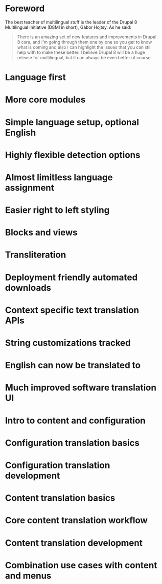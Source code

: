 <!--
{
"name" : "multilingual",
"version" : "0.1",
"title" : "Multilingual Drupal 8",
"description" : "There is an amazing set of new features and improvements in Drupal 8 core, and I'm going through them one by one so you get to know what is coming and also I can highlight the issues that you can still help with to make these better. I believe Drupal 8 will be a huge release for multilingual, but it can always be even better of course.",
"homepage" : "http://hojtsy.hu/multilingual-drupal8",
"freshnessDate" : 2015-12-01
}
-->

# Foreword

The best teacher of multilingual stuff is the leader of the Drupal 8 Multilingual Initiative (D8MI in short), Gábor Hojtsy. As he said:

> There is an amazing set of new features and improvements in Drupal 8 core, and I'm going through them one by one so you get to know what is coming and also I can highlight the issues that you can still help with to make these better. I believe Drupal 8 will be a huge release for multilingual, but it can always be even better of course.

<!-- @section -->

# Language first

<!-- @link, "url" : "http://hojtsy.hu/blog/2013-jun-11/drupal-8-multilingual-tidbits-1-language-first", "text" : "I have seen that I can use my own language right away from the installer, yay!", "title" : "Language first", "description" : "Since it's inception, the heroic efforts of people on the initiative resulted in hundreds of issues resolved but there are always more to perfect. We have made huge advances in terms of multilingual support in Drupal 8 thanks to all these changes and you can still help to make it perfect" -->

<!-- @section -->

# More core modules

<!-- @link, "url" : "http://hojtsy.hu/blog/2013-jun-12/drupal-8-multilingual-tidbits-2-more-core-modules", "text" : "I have learned that I can achieve more using less modules", "title" : "More core modules", "description" : "Drupal 8 has more core modules handling language related features, yet less requirement for contributed modules to be installed for the most important tasks" -->

<!-- @section -->

# Simple language setup, optional English

<!-- @link, "url" : "http://hojtsy.hu/blog/2013-jun-17/drupal-8-multilingual-tidbits-3-simple-language-setup-optional-english", "text" : "I have understood that English became optional", "title" : "Simple language setup, optional English", "description" : "This part will be about the simple language setup features provided by Language module, which is the base for every other language feature" -->

<!-- @section -->

# Highly flexible detection options

<!-- @link, "url" : "http://hojtsy.hu/blog/2013-jun-19/drupal-8-multilingual-tidbits-4-highly-flexible-detection-options", "text" : "I have seen how flexible and convenient the language detection is", "title" : "Highly flexible detection options", "description" : "The Drupal 8 language detection and selection options are located the same place they were in Drupal 7 but almost all options got some improvement" -->

<!-- @section -->

# Almost limitless language assignment

<!-- @link, "url" : "http://hojtsy.hu/blog/2013-jun-21/drupal-8-multilingual-tidbits-5-almost-limitless-language-assignment", "text" : "I have learned that almost everything knows its own language by now", "title" : "Almost limitless language assignment", "description" : "In Drupal 8, one of our most important goals was to make everything know its language as far and wide as possible" -->

<!-- @section -->

# Easier right to left styling

<!-- @link, "url" : "http://hojtsy.hu/blog/2013-jul-02/drupal-8-multilingual-tidbits-6-easier-right-left-styling", "text" : "I have understood that my site can easily be bidirectional", "title" : "Easier right to left styling", "description" : "One of the strongly supported language features of Drupal is right to left (RTL) language support. For some Drupal core versions, introducing an RTL language on the site is easy" -->

<!-- @section -->

# Blocks and views

<!-- @link, "url" : "http://hojtsy.hu/blog/2013-jul-09/drupal-8-multilingual-tidbits-7-blocks-and-views", "text" : "I have seen that blocks' and views' language-awareness has increased", "title" : "Blocks and views", "description" : "Once you have detailed language information on content, configuration, etc, which is now widely possible in Drupal 8, you can use this data to pull out content for specific languages" -->

<!-- @section -->

# Transliteration

<!-- @link, "url" : "http://hojtsy.hu/blog/2013-jul-17/drupal-8-multilingual-tidbits-8-transliteration", "text" : "I have learned how convenient is the builtin transliteration system", "title" : "Transliteration", "description" : "One thing that was not yet covered is built-in transliteration support. Yes, you read that right. Drupal 8 includes a powerful backend system for transliteration and it even uses it for machine name generation on the frontend" -->

<!-- @section -->

# Deployment friendly automated downloads

<!-- @link, "url" : "http://hojtsy.hu/blog/2013-jul-23/drupal-8-multilingual-tidbits-9-deployment-friendly-automated-downloads", "text" : "I have understood that translation staging became finally possible", "title" : "Deployment friendly automated downloads", "description" : "The new version separates the responsibilities for the base language layer (Language module) from the software's translation (Interface Translation module), and largely expands on the features of the interface translation capability", "imageUrl" : "http://hojtsy.hu/files/gabor_photo_large.jpg" -->

<!-- @section -->

# Context specific text translation APIs

<!-- @link, "url" : "http://hojtsy.hu/blog/2013-jul-24/drupal-8-multilingual-tidbits-10-context-specific-text-translation-apis", "text" : "I have seen some parts of the wood of the translation APIs", "title" : "Context specific text translation APIs", "description" : "Prior Drupal versions had the rule that you should use t() and format_plural() with little exceptions. Drupal 8 has much more complexity in this area, which may be a bliss or a curse depending on how you look at it" -->

<!-- @section -->

# String customizations tracked

<!-- @link, "url" : "http://hojtsy.hu/blog/2013-aug-13/drupal-8-multilingual-tidbits-11-string-customizations-tracked", "text" : "I have learned that my custom translations are kept", "title" : "String customizations tracked", "description" : "We know that not everybody is happy with the community translations proper. So another key feature we included in Drupal 8 is custom translation tracking", "imageUrl" : "http://hojtsy.hu/files/Drupal8StringExportOptions.png" -->

<!-- @section -->

# English can now be translated to

<!-- @link, "url" : "http://hojtsy.hu/blog/2013-aug-20/drupal-8-multilingual-tidbits-12-english-can-now-be-translated", "text" : "I have understood that I do not need hacks to have custom English strings", "title" : "English can now be translated to", "description" : "By default, if you have English configured, it is not available as a translation target. However, you are only one checkbox away from enabling that feature", "imageUrl" : "http://hojtsy.hu/files/Drupal8EditEnglish_0.png" -->

<!-- @section -->

# Much improved software translation UI

<!-- @link, "url" : "http://hojtsy.hu/blog/2013-aug-20/drupal-8-multilingual-tidbits-13-much-improved-software-translation-ui", "text" : "I have seen the highly convenient translation interface", "title" : "Much improved software translation UI", "description" : "We cut out two unnecessary steps and brought in a very quick translation experience instead which even shows you which translations you changed as you go along", "imageUrl" : "http://hojtsy.hu/files/Drupal8TranslationForm.png" -->

<!-- @section -->

# Intro to content and configuration

<!-- @link, "url" : "http://hojtsy.hu/blog/2013-sep-13/drupal-8-multilingual-tidbits-14-intro-content-and-configuration", "text" : "I have learned about the motivational principles behind translation improvements", "title" : "Intro to content and configuration", "description" : "We still have two major categories of improvements to cover, namely content and configuration language and translation. Before we move on to the details, I wanted to post an introduction because there are very similar motivations and guiding principles around the improvements", "imageUrl" : "http://hojtsy.hu/files/ConfigContent.jpg" -->

<!-- @section -->

# Configuration translation basics

<!-- @link, "url" : "http://hojtsy.hu/blog/2014-may-19/drupal-8-multilingual-tidbits-15-configuration-translation-basics", "text" : "I have understood that internationalization is no longer an option, but a must", "title" : "Configuration translation basics", "description" : "The biggest value for non-English and multilingual sites in Drupal 8 of the configuration changes is that now a common system is used to manage your site name, email text settings through to views, field settings, entity form displays, etc. We can introduce language and translation support in a way that modules will need to plan with. It is not just an optional contributed add-on but a core feature", "imageUrl" : "http://hojtsy.hu/files/Drupal8ConfigTranslationLanguageStructure.png" -->

<!-- @section -->

# Configuration translation development

<!-- @link, "url" : "http://hojtsy.hu/blog/2014-may-26/drupal-8-multilingual-tidbits-16-configuration-translation-development", "text" : "I have seen how to mark pieces of configuration as translatable and how to provide translations for them", "title" : "Configuration translation development", "description" : "We'll cover how can developers integrate with configuration translation", "imageUrl" : "http://hojtsy.hu/files/ConfigSchemaCheatSheet1.5.jpg" -->

<!-- @section -->

# Content translation basics

<!-- @link, "url" : "http://hojtsy.hu/blog/2015-jan-27/drupal-8-multilingual-tidbits-17-content-translation-basics", "text" : "The difference between content and configuration became a bit clearer to me", "title" : "Content translation basics", "description" : "If you also need content translation support, all you need to do is to enable the Content translation module and have multiple languages configured. The same screen can be used to configure content translatability that you already used to configure content language defaults", "imageUrl" : "http://hojtsy.hu/files/Drupal8ContentFields.png" -->

<!-- @section -->

# Core content translation workflow

<!-- @link, "url" : "http://hojtsy.hu/blog/2015-nov-10/drupal-8-multilingual-tidbits-18-core-content-translation-workflow", "text" : "I have learned how to translate content in a core-supported way", "title" : "Core content translation workflow", "description" : "What do we do to translate content?", "imageUrl" : "http://hojtsy.hu/files/Drupal8ContentAdminTranslations.png" -->

<!-- @section -->

# Content translation development

<!-- @link, "url" : "http://hojtsy.hu/blog/2015-nov-11/drupal-8-multilingual-tidbits-19-content-translation-development", "text" : "I have understood that it became easier to work with translated content, even from the code", "title" : "Content translation development", "description" : "Drupal 8's entity API handles entities as full fledged objects. Translations of entities may be requested from this object and returned as a reusable entity object as well, which can be treated the same way as the original entity that we loaded", "imageUrl" : "http://hojtsy.hu/files/gabor_photo_large.jpg" -->

<!-- @section -->

# Combination use cases with content and menus

<!-- @link, "url" : "http://hojtsy.hu/blog/2015-nov-18/drupal-8-multilingual-tidbits-20-combination-use-cases-content-and-menus", "text" : "I can finally click translatable pieces together to have a smoothly-working multilingual site", "title" : "Combination use cases with content and menus", "description" : "Content shows up with some shipped interface elements, local configuration and content. Menus contain elements from code, content and configuration. It is good to know how these pieces relate so you can translate every piece and know the right place to do it", "imageUrl" : "http://hojtsy.hu/files/Drupal8MenuInSidebar.png" -->

